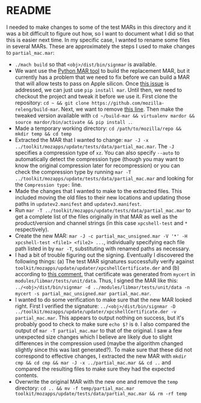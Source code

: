 README
======

I needed to make changes to some of the test MARs in this directory and it was a bit difficult to figure out how, so I want to document what I did so that this is easier next time. In my specific case, I wanted to rename some files in several MARs. These are approximately the steps I used to make changes to `partial_mac.mar`:

 - `./mach build` so that `<obj>/dist/bin/signmar` is available.
 - We want use the [Python MAR tool](https://github.com/mozilla-releng/build-mar) to build the replacement MAR, but it currently has a problem that we need to fix before we can build a MAR that will allow tests to pass on Apple silicon. Once [this issue](https://github.com/mozilla-releng/build-mar/issues/63) is addressed, we can just use `pip install mar`. Until then, we need to checkout the project and tweak it before we use it. First clone the repository: `cd ~ && git clone https://github.com/mozilla-releng/build-mar`. Next, we want to remove [this line](https://github.com/mozilla-releng/build-mar/blob/2d37c446015b97d6f700fef5766a49609bdc22ea/src/mardor/utils.py#L158). Then make the tweaked version available with `cd ~/build-mar && virtualenv mardor && source mardor/bin/activate && pip install .`.
 - Made a temporary working directory: `cd /path/to/mozilla/repo && mkdir temp && cd temp`
 - Extracted the MAR that I wanted to change: `mar -J -x ../toolkit/mozapps/update/tests/data/partial_mac.mar`. The `-J` specifies a compression type of `xz`. You can also specify `--auto` to automatically detect the compression type (though you may want to know the original compression later for recompression) or you can check the compression type by running `mar -T ../toolkit/mozapps/update/tests/data/partial_mac.mar` and looking for the `Compression type:` line.
 - Made the changes that I wanted to make to the extracted files. This included moving the old files to their new locations and updating those paths in `updatev2.manifest` and `updatev3.manifest`.
 - Run `mar -T ../toolkit/mozapps/update/tests/data/partial_mac.mar` to get a complete list of the files originally in that MAR as well as the product/version and channel strings (in this case `xpcshell-test` and `*` respectively).
 - Create the new MAR: `mar -J -c partial_mac_unsigned.mar -V '*' -H xpcshell-test <file1> <file2> ...`, individually specifying each file path listed in by `mar -T`, substituting with renamed paths as necessary.
 - I had a bit of trouble figuring out the signing. Eventually I discovered the following things: (a) The test MAR signatures successfully verify against `toolkit/mozapps/update/updater/xpcshellCertificate.der` and (b) according to [this comment](https://searchfox.org/mozilla-central/rev/fc00627e34639ef1014e87d9fa24091905e9dc5d/toolkit/mozapps/update/updater/moz.build#41-43), that certificate was generated from `mycert` in `modules/libmar/tests/unit/data`. Thus, I signed the MAR like this: `../<obj>/dist/bin/signmar -d ../modules/libmar/tests/unit/data -n mycert -s partial_mac_unsigned.mar partial_mac.mar`.
 - I wanted to do some verification to make sure that the new MAR looked right. First I verified the signature: `../<obj>/dist/bin/signmar -D ../toolkit/mozapps/update/updater/xpcshellCertificate.der -v partial_mac.mar`. This appears to output nothing on success, but it's probably good to check to make sure `echo $?` is `0`. I also compared the output of `mar -T partial_mac.mar` to that of the original. I saw a few unexpected size changes which I believe are likely due to slight differences in the compression used (maybe the algorithm changed slightly since this was last generated?). To make sure that these did not correspond to effective changes, I extracted the new MAR with `mkdir cmp && cd cmp && mar -J -x ../partial_mac.mar && cd ..` and compared the resulting files to make sure they had the expected contents.
 - Overwrite the original MAR with the new one and remove the `temp` directory: `cd .. && mv -f temp/partial_mac.mar toolkit/mozapps/update/tests/data/partial_mac.mar && rm -rf temp`
